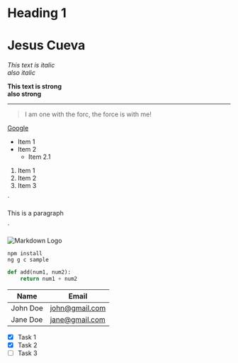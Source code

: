 <!--Heading -->
# Heading 1
<h1>Jesus Cueva </h1>

<!-- Italics -->
*This text is italic* <br>
_also italic_

<!-- Strong -->
**This text is strong** <br>
__also strong__

<!-- Horizontal Rule -->
___

<!-- Block quote -->
>I am one with the forc, the force is with me!

<!-- Links -->
[Google](www.google.com "Holi zorra")

<!-- Unordered List -->
* Item 1
* Item 2
    * Item 2.1

<!-- Ordered List -->
1. Item 1
1. Item 2
1. Item 3

<!-- Inline Code Block -->
´<p>This is a paragraph</p>´

<!-- Image -->
![Markdown Logo](https://markdown-here.com/img/icon256.png)

<!-- Github Markdown -->

<!-- Code Block -->
``` npm install ``` <br>
``` ng g c sample ```

```python
def add(num1, num2):
    return num1 + num2
```

<!-- Tables -->
| Name      | Email     |
| --------- | --------- |
| John Doe  | john@gmail.com|
| Jane Doe | jane@gmail.com

<!-- Tasks Lists -->
* [x] Task 1
* [x] Task 2
* [ ] Task 3